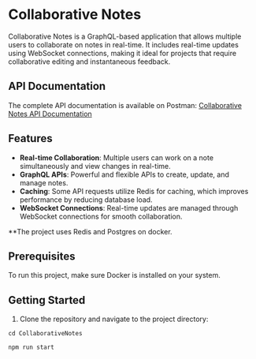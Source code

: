 # Collaborative Notes

Collaborative Notes is a GraphQL-based application that allows multiple users to collaborate on notes in real-time. It includes real-time updates using WebSocket connections, making it ideal for projects that require collaborative editing and instantaneous feedback.

## API Documentation

The complete API documentation is available on Postman:
[Collaborative Notes API Documentation](https://documenter.getpostman.com/view/24576986/2sAY52dKvw)

## Features

- **Real-time Collaboration**: Multiple users can work on a note simultaneously and view changes in real-time.
- **GraphQL APIs**: Powerful and flexible APIs to create, update, and manage notes.
- **Caching**: Some API requests utilize Redis for caching, which improves performance by reducing database load.
- **WebSocket Connections**: Real-time updates are managed through WebSocket connections for smooth collaboration.

**The project uses Redis and Postgres on docker.

## Prerequisites

To run this project, make sure Docker is installed on your system.

## Getting Started

1. Clone the repository and navigate to the project directory:

`cd CollaborativeNotes`

`npm run start`


